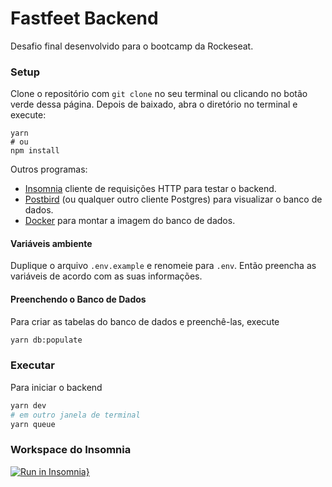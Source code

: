 # Fastfeet Backend
Desafio final desenvolvido para o bootcamp da Rockeseat.

### Setup
Clone o repositório com `git clone` no seu terminal ou clicando no botão verde dessa página. Depois de baixado, abra o diretório no terminal e execute:
```
yarn
# ou
npm install
```

Outros programas:

* [Insomnia](https://insomnia.rest/) cliente de requisições HTTP para testar o backend.
* [Postbird](https://www.electronjs.org/apps/postbird) (ou qualquer outro cliente
Postgres) para visualizar o banco de dados.
* [Docker](https://www.docker.com/) para montar a imagem do banco de dados.

#### Variáveis ambiente
Duplique o arquivo `.env.example` e renomeie para `.env`. Então preencha as variáveis
de acordo com as suas informações.


#### Preenchendo o Banco de Dados
Para criar as tabelas do banco de dados e preenchê-las, execute

```sh
yarn db:populate
```

### Executar
Para iniciar o backend

```sh
yarn dev
# em outro janela de terminal
yarn queue
```

### Workspace do Insomnia
[![Run in Insomnia}](https://insomnia.rest/images/run.svg)](https://insomnia.rest/run/?label=Fasfeet&uri=https%3A%2F%2Fraw.githubusercontent.com%2Fyudi-azvd%2Ffastfeet-backend%2Fmaster%2FInsomnia-fastfeet.json)


